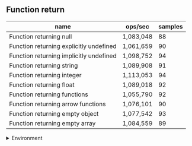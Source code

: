 ## Function return

|name|ops/sec|samples|
|-|-|-|
|Function returning null|1,083,048|88|
|Function returning explicitly undefined|1,061,659|90|
|Function returning implicitly undefined|1,098,752|94|
|Function returning string|1,089,908|91|
|Function returning integer|1,113,053|94|
|Function returning float|1,089,018|92|
|Function returning functions|1,055,790|92|
|Function returning arrow functions|1,076,101|90|
|Function returning empty object|1,077,542|93|
|Function returning empty array|1,084,559|89|


<details>
<summary>Environment</summary>

* __Machine:__ linux x64 | 2 vCPUs | 6.8GB Mem
* __Run:__ Sat Oct 14 2023 01:57:24 GMT+0000 (Coordinated Universal Time)
</details>

<!--
{"environment":{"platform":"linux","arch":"x64","cpus":2,"totalMemory":6.759757995605469},"benchmarks":[{"name":"Function returning null","hz":1083047.6779156008,"cycles":6,"stats":{"deviation":3.6880608142526454e-8,"mean":9.23320385972821e-7,"moe":7.705712634104854e-9,"rme":0.834565417505217,"sem":3.931486037808599e-9,"variance":1.3601792569625884e-15}},{"name":"Function returning explicitly undefined","hz":1061658.903815173,"cycles":5,"stats":{"deviation":6.038881157119118e-8,"mean":9.419221149150674e-7,"moe":1.2476457730705445e-8,"rme":1.3245742437877084,"sem":6.3655396585231865e-9,"variance":3.646808562980833e-15}},{"name":"Function returning implicitly undefined","hz":1098751.9862920528,"cycles":8,"stats":{"deviation":3.788448133208352e-8,"mean":9.101234969091523e-7,"moe":7.658672354083493e-9,"rme":0.8414981461409269,"sem":3.907485894940557e-9,"variance":1.4352339258009845e-15}},{"name":"Function returning string","hz":1089907.5006072284,"cycles":6,"stats":{"deviation":4.470370736996902e-8,"mean":9.175090541563046e-7,"moe":9.184994841913709e-9,"rme":1.0010794771240454,"sem":4.6862218581192394e-9,"variance":1.9984214526198224e-15}},{"name":"Function returning integer","hz":1113053.196847898,"cycles":5,"stats":{"deviation":2.6491266897872587e-8,"mean":8.984296553228021e-7,"moe":5.3554364816805004e-9,"rme":0.596088569645034,"sem":2.7323655518778063e-9,"variance":7.017872218543198e-16}},{"name":"Function returning float","hz":1089018.3001718887,"cycles":7,"stats":{"deviation":3.791735225294049e-8,"mean":9.182582146160095e-7,"moe":7.748188197865238e-9,"rme":0.8437918740651091,"sem":3.953157243808795e-9,"variance":1.4377256018735715e-15}},{"name":"Function returning functions","hz":1055790.2814041297,"cycles":8,"stats":{"deviation":4.692157028796297e-8,"mean":9.471577998142468e-7,"moe":9.588147260527798e-9,"rme":1.012307269433688,"sem":4.891911867616224e-9,"variance":2.2016337582882495e-15}},{"name":"Function returning arrow functions","hz":1076100.708010871,"cycles":5,"stats":{"deviation":5.129833452942014e-8,"mean":9.29281053860154e-7,"moe":1.059834571603366e-8,"rme":1.14048873287678,"sem":5.407319242874316e-9,"variance":2.6315191254922985e-15}},{"name":"Function returning empty object","hz":1077542.3402744276,"cycles":8,"stats":{"deviation":3.5496751145091715e-8,"mean":9.28037778771014e-7,"moe":7.214449586436095e-9,"rme":0.7773874891160226,"sem":3.6808416257327017e-9,"variance":1.26001934185657e-15}},{"name":"Function returning empty array","hz":1084559.0871677145,"cycles":6,"stats":{"deviation":4.512699450691618e-8,"mean":9.220336741739563e-7,"moe":9.375565627644402e-9,"rme":1.0168354898799015,"sem":4.783451850838981e-9,"variance":2.036445633227243e-15}}]}-->
